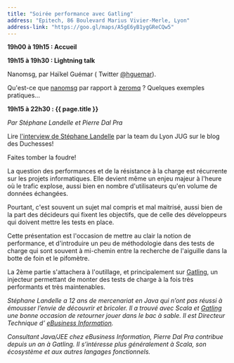 ```yaml
---
title: "Soirée performance avec Gatling"
address: "Epitech, 86 Boulevard Marius Vivier-Merle, Lyon"
address-link: "https://goo.gl/maps/A5gE6yB1ygGReCQw5"
---
```


**19h00 à 19h15 : Accueil**

**19h15 à 19h30 : Lightning talk**

Nanomsg, par Haïkel Guémar
( <i class="fab fa-twitter"></i><span class="d-sm-none"> Twitter</span> [@hguemar](https://twitter.com/hguemar)).

Qu'est-ce que
[nanomsg](http://nanomsg.org/)
par rapport à
[zeromq](http://zeromq.org/)
?
Quelques exemples pratiques...

**19h15 à 22h30 : {{ page.title }}**

*Par Stéphane Landelle et Pierre Dal Pra*

Lire
[l'interview de Stéphane Landelle](http://www.duchess-france.org/cest-la-rentree-pensons-aux-perfs-et-donc-a-gatling/)
par la team du Lyon JUG sur le blog des Duchesses!

Faites tomber la foudre!

La question des performances et de la résistance à la charge est récurrente sur les projets informatiques.
Elle devient même un enjeu majeur à l'heure où le trafic explose, aussi bien en nombre d'utilisateurs qu'en volume de données échangées.

Pourtant, c'est souvent un sujet mal compris et mal maitrisé, aussi bien de la part des décideurs qui fixent les objectifs, que de celle des développeurs qui doivent mettre les tests en place.

Cette présentation est l'occasion de mettre au clair la notion de performance, et d'introduire un peu de méthodologie dans des tests de charge qui sont souvent à mi-chemin entre la recherche de l'aiguille dans la botte de foin et le pifomètre.

La 2ème partie s'attachera à l'outillage, et principalement sur [Gatling](http://gatling-tool.org), un injecteur permettant de monter des tests de charge à la fois très performants et très maintenables.

*Stéphane Landelle a 12 ans de mercenariat en Java qui n’ont pas réussi à émousser l’envie de découvrir et bricoler.
Il a trouvé avec Scala et
[Gatling](http://gatling-tool.org/)
une bonne occasion de retourner jouer dans le bac à sable.
Il est Directeur Technique d’
[eBusiness Information](http://ebusinessinformation.fr/).*

*Consultant Java/JEE chez eBusiness Information, Pierre Dal Pra contribue depuis un an à Gatling.
Il s’intéresse plus généralement à Scala, son écosystème et aux autres langages fonctionnels.*
